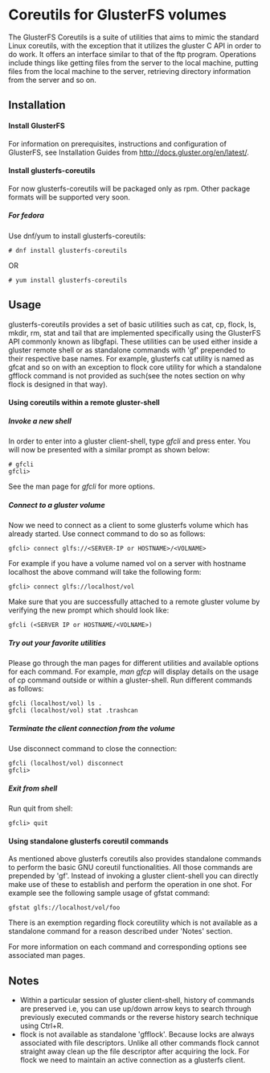 Coreutils for GlusterFS volumes
===============================
The GlusterFS Coreutils is a suite of utilities that aims to mimic the standard Linux coreutils, with the exception that it utilizes the gluster C API in order to do work. It offers an interface similar to that of the ftp program.
Operations include things like getting files from the server to the local machine, putting files from the local machine to the server, retrieving directory information from the server and so on.

## Installation
#### Install GlusterFS
For information on prerequisites, instructions and configuration of GlusterFS, see Installation Guides from <http://docs.gluster.org/en/latest/>.

#### Install glusterfs-coreutils
For now glusterfs-coreutils will be packaged only as rpm. Other package formats will be supported very soon.

##### For fedora
Use dnf/yum to install glusterfs-coreutils:

```console
# dnf install glusterfs-coreutils
```

OR

```console
# yum install glusterfs-coreutils
```

## Usage
glusterfs-coreutils provides a set of basic utilities such as cat, cp, flock, ls, mkdir, rm, stat and tail that are implemented specifically using the GlusterFS API commonly known as libgfapi. These utilities can be used either inside a gluster remote
shell or as standalone commands with 'gf' prepended to their respective base names. For example, glusterfs cat utility is named as gfcat and so on with an exception to flock core utility for which a standalone gfflock command is not provided as such(see the notes section on why flock is designed in that way).

#### Using coreutils within a remote gluster-shell
##### Invoke a new shell
In order to enter into a gluster client-shell, type *gfcli* and press enter. You will now be presented with a similar prompt as shown below:

```console
# gfcli
gfcli>
```

See the man page for *gfcli* for more options.
##### Connect to a gluster volume
Now we need to connect as a client to some glusterfs volume which has already started. Use connect command to do so as follows:

```console
gfcli> connect glfs://<SERVER-IP or HOSTNAME>/<VOLNAME>
```

For example if you have a volume named vol on a server with hostname localhost the above command will take the following form:

```console
gfcli> connect glfs://localhost/vol
```

Make sure that you are successfully attached to a remote gluster volume by verifying the new prompt which should look like:

```console
gfcli (<SERVER IP or HOSTNAME/<VOLNAME>)
```

##### Try out your favorite utilities
Please go through the man pages for different utilities and available options for each command. For example, *man gfcp* will display details on the usage of cp command outside or within a gluster-shell. Run different commands as follows:

```console
gfcli (localhost/vol) ls .
gfcli (localhost/vol) stat .trashcan
```

##### Terminate the client connection from the volume
Use disconnect command to close the connection:

```console
gfcli (localhost/vol) disconnect
gfcli>
```

##### Exit from shell
Run quit from shell:

```console
gfcli> quit
```

#### Using standalone glusterfs coreutil commands
As mentioned above glusterfs coreutils also provides standalone commands to perform the basic GNU coreutil functionalities. All those commands are prepended by 'gf'. Instead of invoking a gluster client-shell you can directly make use of these to establish and perform the operation in one shot. For example see the following sample usage of gfstat command:

```console
gfstat glfs://localhost/vol/foo
```

There is an exemption regarding flock coreutility which is not available as a standalone command for a reason described under 'Notes' section.

For more information on each command and corresponding options see associated man pages.

## Notes
* Within a particular session of gluster client-shell, history of commands are preserved i.e, you can use up/down arrow keys to search through previously executed commands or the reverse history search technique using Ctrl+R.
* flock is not available as standalone 'gfflock'. Because locks are always associated with file descriptors. Unlike all other commands flock cannot straight away clean up the file descriptor after acquiring the lock. For flock we need to maintain an active connection as a glusterfs client.
